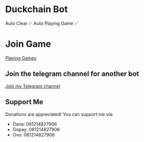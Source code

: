 # Duckchain Bot 

Auto Clear ✅
Auto Playing Game ✅

# Join Game
[Playing Games](https://t.me/DuckChain_bot/quack?startapp=IjPMQ0Nz)

## Join the telegram channel for another bot

[Join my Telegram channel](https://t.me/dasarpemulung)

## Support Me

Donations are appreciated! You can support me via:

* Dana: 081214827906
* Gopay: 081214827906
* Ovo: 081214827906
